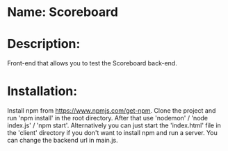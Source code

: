 # Name: Scoreboard

# Description: 
Front-end that allows you to test the Scoreboard back-end.

# Installation: 
Install npm from https://www.npmjs.com/get-npm. Clone the project and run 'npm install' in the root directory. 
After that use 'nodemon' / 'node index.js' / 'npm start'. Alternatively you can just start the 'index.html' file in the 'client' directory
if you don't want to install npm and run a server. You can change the backend url in main.js. 
